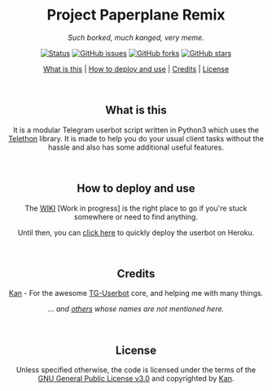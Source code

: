 <h1 align="center">Project Paperplane Remix</h1>
<p align="center"><em>Such borked, much kanged, very meme.</em></p>
<p style="text-align: center;" align="center"><a href="https://t.me/MemezByAvinashReddy"><img src="https://img.shields.io/badge/status-alpha-red?style=for-the-badge" alt="Status" /></a> <a href="https://github.com/AvinashReddy3108/PaperplaneRemix/issues"><img src="https://img.shields.io/github/issues/AvinashReddy3108/PaperplaneRemix?style=for-the-badge" alt="GitHub issues" /></a> <a href="https://github.com/AvinashReddy3108/PaperplaneRemix/network"><img src="https://img.shields.io/github/forks/AvinashReddy3108/PaperplaneRemix?style=for-the-badge" alt="GitHub forks" /></a> <a href="https://github.com/AvinashReddy3108/PaperplaneRemix/stargazers"><img src="https://img.shields.io/github/stars/AvinashReddy3108/PaperplaneRemix?style=for-the-badge" alt="GitHub stars" /></a></p>
<p align="center"><a href="#what-is-this">What is this</a> | <a href="#how-to-deploy-and-use">How to deploy and use</a> | <a href="#credits">Credits</a> | <a href="#license">License</a></p>
<p style="text-align: center;">&nbsp;</p>
<h2 align="center">What is this</h2>
<p align="center">It is a modular Telegram userbot script written in Python3 which uses the <a href="https://github.com/LonamiWebs/Telethon/">Telethon</a> library. It is made to help you do your usual client tasks without the hassle and also has some additional useful features.</p>
<p>&nbsp;</p>
<h2 align="center">How to deploy and use</h2>
<p align="center">The <a href="https://github.com/AvinashReddy3108/PaperplaneRemix/wiki">WIKI</a> [Work in progress] is the right place to go if you're stuck somewhere or need to find anything.</p>
<p align="center">Until then, you can <a href="https://heroku.com/deploy?template=https://github.com/AvinashReddy3108/PaperplaneRemix">click here</a> to quickly deploy the userbot on Heroku.</p>
<p style="text-align: center;">&nbsp;</p>
<h2 align="center">Credits</h2>
<p align="center"><a href="https://github.com/kandnub">Kan</a> - For the awesome <a href="https://github.com/kandnub/TG-UserBot">TG-Userbot</a> core, and helping me with many things.</p>
<p align="center"><em>... and <a href="https://github.com/AvinashReddy3108/PaperplaneRemix/graphs/contributors">others</a> whose names are not mentioned here.</em></p>
<p align="center">&nbsp;</p>
<h2 align="center">License</h2>
<p align="center">Unless specified otherwise, the code is licensed under the terms of the <a href="https://github.com/AvinashReddy3108/PaperplaneRemix/blob/master/LICENSE">GNU General Public License v3.0</a> and copyrighted by <a href="https://github.com/kandnub">Kan</a>.</p>
